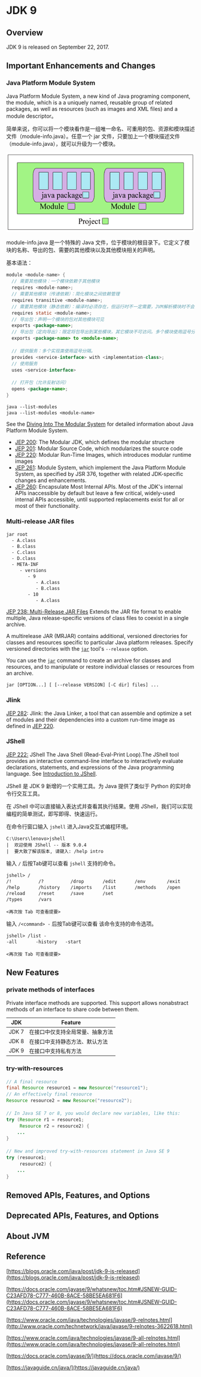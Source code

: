 # JDK 9

## Overview

JDK 9 is released on September 22, 2017.

## Important Enhancements and Changes

### Java Platform Module System

Java Platform Module System, a new kind of Java programing component, the module, which is a a uniquely named, reusable group of related packages, as well as resources (such as images and XML files) and a module descriptor。

简单来说，你可以将一个模块看作是一组唯一命名、可重用的包、资源和模块描述文件（module-info.java）。任意一个 jar 文件，只要加上一个模块描述文件（module-info.java），就可以升级为一个模块。

![](./images/20241222-143425.png)

module-info.java 是一个特殊的 Java 文件，位于模块的根目录下。它定义了模块的名称、导出的包、需要的其他模块以及其他模块相关的声明。

基本语法：

```java
module <module-name> {
  // 需要其他模块：一个模块依赖于其他模块
  requires <module-name>;  
  // 需要其他模块（传递依赖）：简化模块之间依赖管理
  requires transitive <module-name>;  
  // 需要其他模块（静态依赖）：编译时必须存在，但运行时不一定需要，JVM解析模块时不会加载静态依赖的模块（即使不存在，也不报错）
  requires static <module-name>;    
  // 导出包：声明一个模块的包对其他模块可见
  exports <package-name>;
  // 导出包（定向导出）：限定将包导出到某些模块，其它模块不可访问。多个模块使用逗号分隔。
  exports <package-name> to <module-name>;
    
  // 提供服务：多个实现类使用逗号分隔。
  provides <service-interface> with <implementation-class>;
  // 使用服务
  uses <service-interface>
      
  // 打开包（允许反射访问）
  opens <package-name>;
}
```

```shell
java --list-modules
java --list-modules <module-name>
```

See the [Diving Into The Modular System](https://blogs.oracle.com/java/post/diving-into-the-modular-system) for detailed information about Java Platform Module System.

- [JEP 200](http://openjdk.java.net/jeps/200): The Modular JDK, which defines the modular structure
- [JEP 201](http://openjdk.java.net/jeps/201): Modular Source Code, which modularizes the source code
- [JEP 220](http://openjdk.java.net/jeps/220): Modular Run-Time Images, which introduces modular runtime images
- [JEP 261](http://openjdk.java.net/jeps/261): Module System, which implement the Java Platform Module System, as specified by JSR 376, together with related JDK-specific changes and enhancements. 
- [JEP 260](http://openjdk.java.net/jeps/260): Encapsulate Most Internal APIs. Most of the JDK's internal APIs inaccessible by default but leave a few critical, widely-used internal APIs accessible, until supported replacements exist for all or most of their functionality.

### Multi-release JAR files

```
jar root
  - A.class
  - B.class
  - C.class
  - D.class
  - META-INF
     - versions
        - 9
           - A.class
           - B.class
        - 10
           - A.class
```

[JEP 238: Multi-Release JAR Files](http://openjdk.java.net/jeps/238) Extends the JAR file format to enable multiple, Java release-specific versions of class files to coexist in a single archive.

A multirelease JAR (MRJAR) contains additional, versioned directories for classes and resources specific to particular Java platform releases. Specify versioned directories with the [`jar`](https://docs.oracle.com/javase/9/tools/jar.htm#JSWOR-GUID-51C11B76-D9F6-4BC2-A805-3C847E857867) tool's `--release` option.

You can use the  [`jar`](https://docs.oracle.com/javase/9/tools/jar.htm#JSWOR614) command to create an archive for classes and resources, and to manipulate or restore individual classes or resources from an archive.

```shell
jar [OPTION...] [ [--release VERSION] [-C dir] files] ...
```

### Jlink

[JEP 282](http://openjdk.java.net/jeps/282): Jlink: the Java Linker, a tool that can assemble and optimize a set of modules and their dependencies into a custom run-time image as defined in [JEP 220](http://openjdk.java.net/jeps/220).

### JShell

[JEP 222:](http://openjdk.java.net/jeps/222) JShell The Java Shell (Read-Eval-Print Loop).The JShell tool provides an interactive command-line interface to interactively evaluate declarations, statements, and expressions of the Java programming language. See [Introduction to JShell](https://docs.oracle.com/javase/9/jshell/introduction-jshell.htm#JSHEL-GUID-630F27C8-1195-4989-9F6B-2C51D46F52C8).

JShell 是 JDK 9 新增的一个实用工具。为 Java 提供了类似于 Python 的实时命令行交互工具。

在 JShell 中可以直接输入表达式并查看其执行结果。使用 JShell，我们可以实现编程的简单测试，即写即得、快速运行。

在命令行窗口输入 `jshell` 进入Java交互式编程环境。

```shell
C:\Users\lenovo>jshell
|  欢迎使用 JShell -- 版本 9.0.4
|  要大致了解该版本, 请键入: /help intro
```

输入 `/` 后按Tab键可以查看 `jshell` 支持的命令。

```shell
jshell> /
/!          /?          /drop       /edit       /env        /exit       /help       /history    /imports    /list       /methods    /open       /reload     /reset      /save       /set
/types      /vars

<再次按 Tab 可查看提要>
```

输入 `/<command> -` 后按Tab键可以查看 该命令支持的命令选项。

```shell
jshell> /list -
-all       -history   -start

<再次按 Tab 可查看提要>
```

## New Features

### private methods of interfaces

Private interface methods are supported. This support allows nonabstract methods of an interface to share code between them.

| JDK   | Feature                          |
| ----- | -------------------------------- |
| JDK 7 | 在接口中仅支持全局常量、抽象方法 |
| JDK 8 | 在接口中支持静态方法、默认方法   |
| JDK 9 | 在接口中支持私有方法             |

### try-with-resources

```java
// A final resource
final Resource resource1 = new Resource("resource1");
// An effectively final resource
Resource resource2 = new Resource("resource2");

// In Java SE 7 or 8, you would declare new variables, like this:
try (Resource r1 = resource1;
     Resource r2 = resource2) {
    ...
}

// New and improved try-with-resources statement in Java SE 9
try (resource1;
     resource2) {
    ...
}
```

## Removed APIs, Features, and Options

## Deprecated APIs, Features, and Options

## About JVM

## Reference

[https://blogs.oracle.com/java/post/jdk-9-is-released](https://blogs.oracle.com/java/post/jdk-9-is-released)

[https://docs.oracle.com/javase/9/whatsnew/toc.htm#JSNEW-GUID-C23AFD78-C777-460B-8ACE-58BE5EA681F6](https://docs.oracle.com/javase/9/whatsnew/toc.htm#JSNEW-GUID-C23AFD78-C777-460B-8ACE-58BE5EA681F6)

[https://www.oracle.com/java/technologies/javase/9-relnotes.html](http://www.oracle.com/technetwork/java/javase/9-relnotes-3622618.html)

[https://www.oracle.com/java/technologies/javase/9-all-relnotes.html](https://www.oracle.com/java/technologies/javase/9-all-relnotes.html)

[https://docs.oracle.com/javase/9/](https://docs.oracle.com/javase/9/)

[https://javaguide.cn/java/](https://javaguide.cn/java/)



